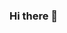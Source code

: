 ### Hi there 👋

<!--
**fabicen/fabicen** is a ✨ _special_ ✨ repository because its `README.md` (this file) appears on your GitHub profile.

Here are some ideas to get you started:

- 🔭 I’m currently working with myself.
- 🌱 I’m currently learning react.js.
- 📫 How to reach me: umutcaydiner@outlook.com
-->
